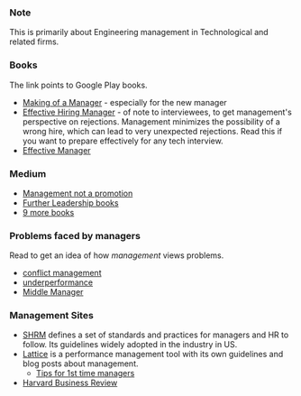 ### Note 
This is primarily about Engineering management in Technological and related firms.

### Books
The link points to Google Play books.

* [Making of a Manager](https://www.google.com/books/edition/The_Making_of_a_Manager/etCIDwAAQBAJ?hl=en&gbpv=1&dq=making+of+a+manager&printsec=frontcover) - especially for the new manager 
* [Effective Hiring Manager](https://www.google.com/books/edition/The_Effective_Hiring_Manager/8EuoDwAAQBAJ?hl=en&gbpv=1&dq=effective+hiring+manager&printsec=frontcover)  - of note to interviewees, to get management's perspective on rejections. Management minimizes the possibility of a wrong hire, which can lead to very unexpected rejections. Read this if you want to prepare effectively for any tech interview.
* [Effective Manager](https://www.google.com/books/edition/The_Effective_Manager/RcxQDAAAQBAJ?hl=en&gbpv=1&dq=effective+manager&printsec=frontcover)


### Medium 
* [Management not a promotion](https://medium.com/codex/management-is-not-a-promotion-a888b2bd158c)
* [Further Leadership books](https://medium.com/the-serverless-edge/engineering-leadership-here-are-my-go-to-books-64f5b1ed971d
)
* [9 more books](https://betterprogramming.pub/9-books-all-engineering-managers-should-read-9a7c6719f29d)


### Problems faced by managers
Read to get an idea of how *management* views problems.
* [conflict management](https://www.vital-learning.com/blog/how-to-resolve-workplace-conflicts-a-guide-for-managers)
* [underperformance](https://hbr.org/2014/06/how-to-help-an-underperformer)
* [Middle Manager](https://hbr.org/2017/03/why-being-a-middle-manager-is-so-exhausting)


### Management Sites
* [SHRM](https://www.shrm.org/) defines a set of standards and practices for managers and HR to follow. Its guidelines widely adopted in the industry in US.
* [Lattice](https://lattice.com/) is a performance management tool with its own guidelines and blog posts about management.
  * [Tips for 1st time managers](https://lattice.com/library/6-people-management-tips-that-will-make-you-a-bette)
* [Harvard Business Review](https://hbr.org)